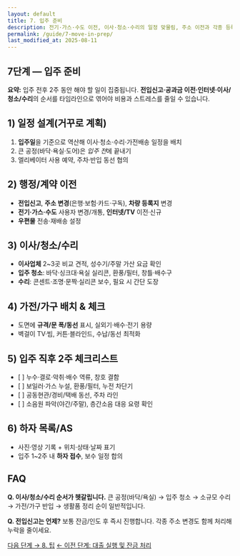 ```yaml
---
layout: default
title: 7. 입주 준비
description: 전기·가스·수도 이전, 이사·청소·수리의 일정 맞물림, 주소 이전과 각종 등록, 하자 리스트와 입주 초기 체크리스트.
permalink: /guide/7-move-in-prep/
last_modified_at: 2025-08-11
---
```


<section class="guide-detail">

<h1>7단계 — 입주 준비</h1>

<p><strong>요약:</strong> 입주 전후 2주 동안 해야 할 일이 집중됩니다. <strong>전입신고·공과금 이전·인터넷·이사/청소/수리</strong>의 순서를 타임라인으로 엮어야 비용과 스트레스를 줄일 수 있습니다.</p>

<h2>1) 일정 설계(거꾸로 계획)</h2>
<ol>
  <li><strong>입주일</strong>을 기준으로 역산해 이사·청소·수리·가전배송 일정을 배치</li>
  <li>큰 공정(바닥·욕실·도어)은 <em>입주 전</em>에 끝내기</li>
  <li>엘리베이터 사용 예약, 주차·반입 동선 협의</li>
</ol>

<h2>2) 행정/계약 이전</h2>
<ul>
  <li><strong>전입신고</strong>, <strong>주소 변경</strong>(은행·보험·카드·구독), <strong>차량 등록지</strong> 변경</li>
  <li><strong>전기·가스·수도</strong> 사용자 변경/개통, <strong>인터넷/TV</strong> 이전·신규</li>
  <li><strong>우편물</strong> 전송·재배송 설정</li>
</ul>

<h2>3) 이사/청소/수리</h2>
<ul>
  <li><strong>이사업체</strong> 2~3곳 비교 견적, 성수기/주말 가산 요금 확인</li>
  <li><strong>입주 청소</strong>: 바닥·싱크대·욕실 실리콘, 환풍/필터, 창틀·배수구</li>
  <li><strong>수리</strong>: 콘센트·조명·문짝·실리콘 보수, 필요 시 간단 도장</li>
</ul>

<h2>4) 가전/가구 배치 & 체크</h2>
<ul>
  <li>도면에 <strong>규격/문 폭/동선</strong> 표시, 실외기·배수·전기 용량</li>
  <li>벽걸이 TV·빔, 커튼·블라인드, 수납/동선 최적화</li>
</ul>

<h2>5) 입주 직후 2주 체크리스트</h2>
<ul>
  <li>[ ] 누수·결로·악취·배수 역류, 창호 결함</li>
  <li>[ ] 보일러·가스 누설, 환풍/필터, 누전 차단기</li>
  <li>[ ] 공동현관/경비/택배 동선, 주차 라인</li>
  <li>[ ] 소음원 파악(야간/주말), 층간소음 대응 요령 확인</li>
</ul>

<h2>6) 하자 목록/AS</h2>
<ul>
  <li>사진·영상 기록 + 위치·상태·날짜 표기</li>
  <li>입주 1~2주 내 <strong>하자 접수</strong>, 보수 일정 합의</li>
</ul>

<h2>FAQ</h2>
<p><strong>Q. 이사/청소/수리 순서가 헷갈립니다.</strong> 큰 공정(바닥/욕실) → 입주 청소 → 소규모 수리 → 가전/가구 반입 → 생활품 정리 순이 일반적입니다.</p>
<p><strong>Q. 전입신고는 언제?</strong> 보통 잔금/인도 후 즉시 진행합니다. 각종 주소 변경도 함께 처리해 누락을 줄이세요.</p>

<p><a class="btn primary" href="{{ '/guide/8-tips/' | relative_url }}">다음 단계 → 8. 팁</a>
   <a class="btn" href="{{ '/guide/6-loan-and-closing/' | relative_url }}">← 이전 단계: 대출 실행 및 잔금 처리</a></p>
</section>
